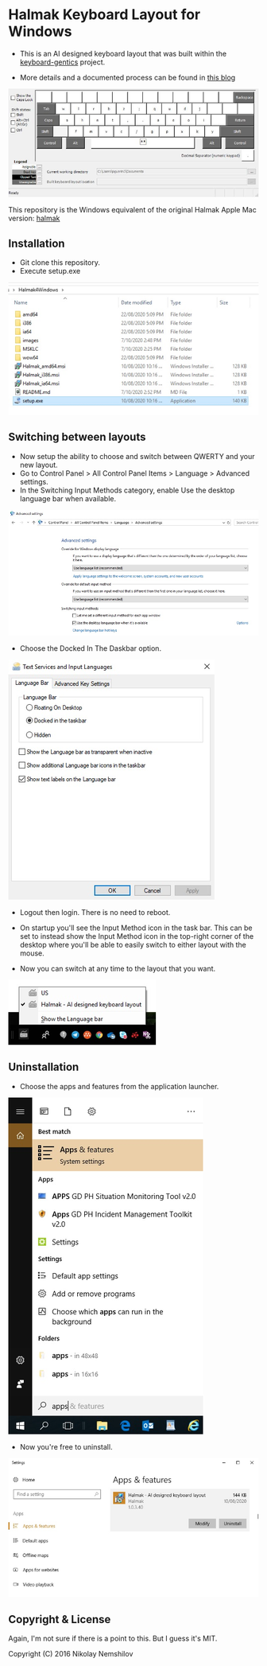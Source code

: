 # Halmak Keyboard Layout for Windows

- This is an AI designed keyboard layout that was built within the
[keyboard-gentics](https://github.com/MadRabbit/keyboard-genetics) project.

- More details and a documented process can be found in
[this blog](http://nikolay.rocks/categories/optimal+keyboard)

![](images/Halmak.jpg)

This repository is the Windows equivalent of the original Halmak Apple Mac version:
[halmak](https://github.com/MadRabbit/halmak)

## Installation

* Git clone this repository.
* Execute setup.exe

![](images/installation.jpg)


## Switching between layouts

* Now setup the ability to choose and switch between QWERTY and your new layout. 
* Go to Control Panel > All Control Panel Items > Language > Advanced settings. 
* In the Switching Input Methods category, enable Use the desktop language bar when available.

![](images/language.jpg)

* Choose the Docked In The Daskbar option.

![](images/language.options.jpg)

* Logout then login. There is no need to reboot.

* On startup you'll see the Input Method icon in the task bar. This can be set to instead show the Input Method icon in the top-right corner of the desktop where you'll be able to easily switch to either layout with the mouse. 

* Now you can switch at any time to the layout that you want.

![](images/taskbar.jpg)

## Uninstallation

* Choose the apps and features from the application launcher.

![](images/choose.apps.jpg)

* Now you're free to uninstall.

![](images/uninstall.jpg)

## Copyright & License

Again, I'm not sure if there is a point to this. But I guess it's MIT.

Copyright (C) 2016 Nikolay Nemshilov
